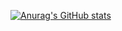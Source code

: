 [![Anurag's GitHub stats](https://github-readme-stats.vercel.app/api?username=MariiaS3&hide=prs&show_icons=true)](https://github.com/MariiaS3/MariiaS3)
